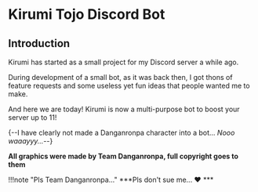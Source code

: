 # Kirumi Tojo Discord Bot
## Introduction
Kirumi has started as a small project for my Discord server a while ago.

During development of a small bot, as it was back then, I got thons of feature requests and some useless yet fun ideas that people wanted me to make.

And here we are today! Kirumi is now a multi-purpose bot to boost your server up to 11!

 {--I have clearly not made a Danganronpa character into a bot... *Nooo waaayyy...*--}






**All graphics were made by Team Danganronpa, full copyright goes to them**

!!!note "Pls Team Danganronpa..."
    ***Pls don't sue me... :heart: ***

